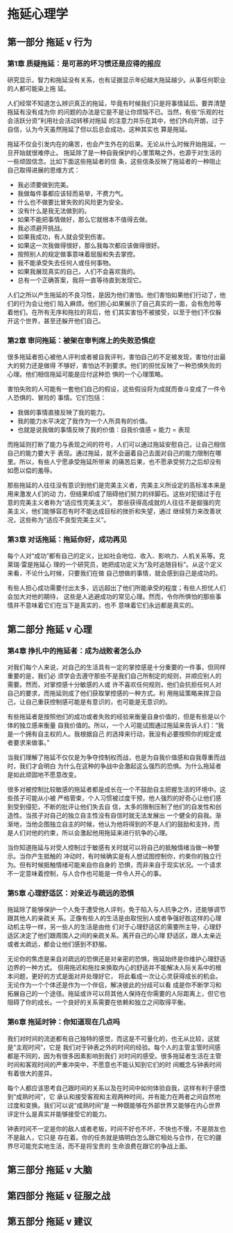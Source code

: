 # 拖延心理学

## 第一部分 拖延 v 行为

### 第1章 质疑拖延：是可恶的坏习惯还是应得的报应

研究显示，智力和拖延没有关系，也有证据显示年纪越大拖延越少。从事任何职业的人都可能染上拖
延。

人们经常不知道怎么辨识真正的拖延，毕竟有时候我们只是将事情延后。要弄清楚拖延有没有成为你
的问题的办法是它是不是让你烦恼不已。当然，有些“乐观的社会活跃分资”利用社会活动转移对拖延
的注意力并乐在其中，他们外向开朗，过于自信，认为今天虽然拖延了但以后总会成功，这种其实也
算是拖延。

拖延不仅会引发内在的痛苦，也会产生外在的后果。无论从什么时候开始拖延，一旦开始就很难停止。
拖延除了是一种自我保护的心里策略之外，也源于对生活的一些顽固信念。比如下面这些拖延者的信
条，这些信条反映了拖延者的一种阻止自己取得进展的思维方式：

- 我必须要做到完美。
- 我做每件事都应该轻而易举，不费力气。
- 什么也不做要比冒失败的风险更为安全。
- 没有什么是我无法做到的。
- 如果不能把事情做好，那么它就根本不值得去做。
- 我必须避开挑战。
- 如果我成功，有人就会受到伤害。
- 如果这一次我做得很好，那么我每次都应该做得很好。
- 按照别人的规定做事意味着屈服和失去掌控。
- 我不能承受失去任何人或任何事物。
- 如果我展现真实的自己，人们不会喜欢我的。
- 总有一个正确答案，我将一直等待直到发现它。

人们之所以产生拖延的不良习性，是因为他们害怕。他们害怕如果他们行动了，他们的行为会让他们
陷入麻烦。他们担心如果展示了自己真实的一面，会有危险等着他们。在所有无序和拖拉的背后，他
们其实害怕不被接受，以至于他们不仅躲开这个世界，甚至还躲开他们自己。

### 第2章 审问拖延：被架在审判席上的失败恐惧症

很多拖延者担心被他人评判或者被自我评判，害怕自己的不足被发现，害怕付出最大的努力还是做得
不够好，害怕达不到要求。他们的担忧反映了一种恐惧失败的心理。他们相信拖延可能是应付这种恐
惧的一个心理策略。

害怕失败的人可能有一套他们自己的假设，这些假设将为成就而奋斗变成了一件令人恐惧的、冒险的
事情。它们包括：

- 我做的事情直接反映了我的能力。
- 我的能力水平决定了我作为一个人所具有的价值。
- 也就是说我做的事情反映了我的价值：自我价值感 = 能力 = 表现

而拖延则打断了能力与表现之间的符号，人们可以通过拖延安慰自己，让自己相信自己的能力要大于
表现。通过拖延，就不会逼着自己去面对自己的能力限制在哪里。所以，有些人宁愿承受拖延所带来
的痛苦后果，也不愿承受努力之后却没有如愿以偿的羞辱。

那些拖延的人往往没有意识到他们是完美主义者，完美主义所设定的高标准本来是用来激发人们的动
力，但结果却成了阻碍他们努力的绊脚石。这些对犯错过于在意的完美主义者称为“适应性完美主义”。
那些获得高成就的人往往不是倔强的完美主义，他们能够容忍有时不能达成目标的挫折和失望，通过
继续努力来改善状况，这些称为“适应不良型完美主义”。

### 第3章 对话拖延：拖延你好，成功再见

每个人对“成功”都有自己的定义，比如社会地位、收入、影响力、人机关系等。克莱瑞·雷是拖延心
理的一个研究员，她把成功定义为“及时追随目标”。从这个定义来看，不论什么时候，只要我们在做
自己想做的事情，就会感到自己是成功的。

有些人担心成功需要付出太多，远远超出了他们所能承受的程度；有些人担忧人们会加大对他的期待，
这些是人逃避成功的常见心理。然而，令你所惧怕的那些事情并不意味着它们在当下是真实的，也不
意味着它们永远都是真实的。

## 第二部分 拖延 v 心理

### 第4章 挣扎中的拖延者：成为战败者怎么办

对我们每个人来说，对自己的生活具有一定的掌控感是十分重要的一件事，但同样重要的是，我们必
须学会去遵守那些不是我们自己所制定的规则，并顺应别人的需要。然而，对掌控感十分敏感的人或
许不喜欢任何规则，他们会抗拒任何人对自己的要求，而拖延则成了他们获取掌控感的一种方式。利
用拖延策略来捍卫自己，让自己重获控制感可能是有意识的，也可能是无意识的。

有些拖延者是按照他们的成功或者失败的经验来衡量自身价值的，但是有些是以个体的独立感来衡量
自我价值的。所以，一个人可能试图通过拖延来告诉人们：“我是一个拥有自主权的人。我根据自己
的选择来行动，我没有必要按照你的规定或者要求来做事。”

当我们理解了拖延不仅仅是为争夺控制权而战，也是为自我价值感和自我尊重而战时，我们才会明白
为什么在这种的争战中会激起这么强烈的恐惧。为什么拖延者是如此顽固地不愿意改变。

很多对被控制比较敏感的拖延者都是成长在一个不鼓励自主把握生活的环境中。这些孩子可能从小被
严格管束，个人习惯被过度干预，他人强烈的好奇心让他们感到受到侵犯，不断的批评让他们失去自
信，太多的限制压制了他们的自发性和创造性。当孩子对自己的独立自主性没有自信时就无法发展出
一个健全的自我。渐渐地，当他企图独立自主的时候，他认为他将得到的不是人们的鼓励和支持，而
是人们对他的约束，所以会激起他用拖延来进行抗争的心理。

当你知道拖延与对受人控制过于敏感有关时就可以将自己的抵触情绪当做一种警示。当你产生抵触的
冲动时，有时候确实是有人想试图控制你，约束你的独立行为。但有时候抵触情绪可能来自你自身的
恐惧，而非来自于现实状况。一个请求不一定意味着控制，与人合作也可能是一件令人开心的事。

### 第5章 心理舒适区：对亲近与疏远的恐惧

拖延除了能够保护一个人免于遭受他人评判，免于陷入与人抗争之外，还能够调节跟其他人的亲疏关
系。正像有些人的生活是由取悦别人或者争强好胜这样的心理动机主导一样，另一些人的生活是由他
们对于心理舒适区的需要所主导，心理舒适区决定了他们跟周围人之间的亲疏关系。离开自己的心理
舒适区，跟人太亲近或者太疏远，都会让他们感到不舒服。

无论你的焦虑是来自对疏远的恐惧还是对亲密的恐惧，拖延始终是你维护心理舒适边界的一种方式。
但用拖迟和拖拉来换取内心的舒适并不能解决人际关系中的根本问题，更好的方式是面对并处理好它，
将此看成一次让心灵获得成长的机会。无论作为一个个体还是作为一个伴侣，解决彼此的分歧可以看
成是你不断学习和拓展自己的一个途径。拖延或许可以将其他人保持在你需要的人际距离上，但它也
阻碍了你的成长。一个良好的关系需要在依赖和独立之间取得平衡。

### 第6章 拖延时钟：你知道现在几点吗

我们对时间的流逝都有自己独特的感觉，而这是不可量化的，也无从比较，这就是“主观时间”，它是
我们对于钟表之外的时间的经验。每个人的主管主管时间感都是不同的，因为有很多因素影响到我们
对时间的感受。很多拖延者生活在主管时间和客观时间的严重冲突中，不愿意也不能认知到它们的时
间概念与钟表时间有着很大的差异。

每个人都应该思考自己跟时间的关系以及在时间中如何体验自我，这样有利于感悟到“成熟时间”，它
承认和接受客观和主观两种时间，并有能力在两者之间自然地过度和变换。我们可以说“成熟时间”是
一种既能够在外部世界又能够在内心世界评定什么是真实并能够接受它的能力。

钟表时间不一定是你的敌人或者老板，时间不好也不坏，不快也不慢，不是朋友也不是敌人，它只是
存在着。你的任务就是搞明白怎么跟它相处与合作，在它的疆界尽可能充实地生活，而不是将宝贵的
生命浪费在跟它的争战上面。

## 第三部分 拖延 v 大脑

## 第四部分 拖延 v 征服之战

## 第五部分 拖延 v 建议
